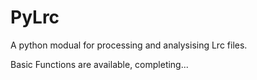 # PyLrc
A python modual for processing and analysising Lrc files. 

Basic Functions are available, completing...
